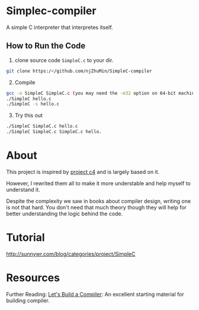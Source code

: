 # Simplec-compiler
A simple C interpreter that interpretes itself.

## How to Run the Code

1. clone source code `SimpleC.c` to your dir.
```bash
git clone https:/</github.com/njZhuMin/SimpleC-compiler
```

2. Compile
```bash
gcc -o SimpleC SimpleC.c (you may need the -m32 option on 64-bit machines)
./SimpleC hello.c
./SimpleC -s hello.c
```

3. Try this out
```bash
./SimpleC SimpleC.c hello.c
./SimpleC SimpleC.c SimpleC.c hello.
```

# About

This project is inspired by [project c4](https://github.com/rswier/c4) and is largely based on it.

However, I rewrited them all to make it more understable and help myself to understand it.

Despite the complexity we saw in books about compiler design, writing one is not that hard. You don't need that much theory though they will help for better understanding the logic behind the code.

# Tutorial
http://sunnywr.com/blog/categories/project/SimpleC

# Resources
Further Reading:
[Let's Build a Compiler](http://compilers.iecc.com/crenshaw/): An excellent starting material for building compiler.
